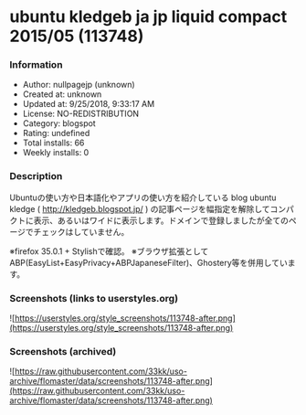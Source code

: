 # ubuntu kledgeb ja jp liquid compact 2015/05 (113748)

### Information
- Author: nullpagejp (unknown)
- Created at: unknown
- Updated at: 9/25/2018, 9:33:17 AM
- License: NO-REDISTRIBUTION
- Category: blogspot
- Rating: undefined
- Total installs: 66
- Weekly installs: 0


### Description
Ubuntuの使い方や日本語化やアプリの使い方を紹介している blog ubuntu kledge ( http://kledgeb.blogspot.jp/ )  の記事ページを幅指定を解除してコンパクトに表示、あるいはワイドに表示します。ドメインで登録しましたが全てのページでチェックはしていません。

※firefox 35.0.1 + Stylishで確認。
※ブラウザ拡張として ABP(EasyList+EasyPrivacy+ABPJapaneseFilter)、Ghostery等を併用しています。


### Screenshots (links to userstyles.org)
![https://userstyles.org/style_screenshots/113748-after.png](https://userstyles.org/style_screenshots/113748-after.png)


### Screenshots (archived)
![https://raw.githubusercontent.com/33kk/uso-archive/flomaster/data/screenshots/113748-after.png](https://raw.githubusercontent.com/33kk/uso-archive/flomaster/data/screenshots/113748-after.png)
